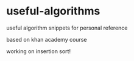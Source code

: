# useful-algorithms
useful algorithm snippets for personal reference

based on khan academy course

working on insertion sort!
